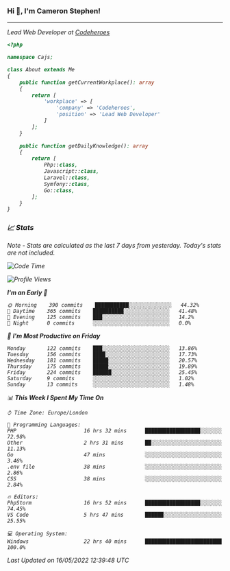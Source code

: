 ### Hi 👋, I'm Cameron Stephen!
<hr>
<p><em>Lead Web Developer at <a href="https://codeheroes.co.uk">Codeheroes</a></p>


```php
<?php

namespace Cajs;

class About extends Me
{
    public function getCurrentWorkplace(): array
    {
        return [
            'workplace' => [
                'company' => 'Codeheroes',
                'position' => 'Lead Web Developer'
            ]
        ];
    }

    public function getDailyKnowledge(): array
    {
        return [
            Php::class,
            Javascript::class,
            Laravel::class,
            Symfony::class,
            Go::class,
        ];
    }
}
```

### 📈 Stats
<p><em>Note - Stats are calculated as the last 7 days from yesterday. Today's stats are not included.</em></p>


<!--START_SECTION:waka-->
![Code Time](http://img.shields.io/badge/Code%20Time-2%2C865%20hrs%2057%20mins-blue)

![Profile Views](http://img.shields.io/badge/Profile%20Views-0-blue)

**I'm an Early 🐤** 

```text
🌞 Morning    390 commits    ███████████░░░░░░░░░░░░░░   44.32% 
🌆 Daytime    365 commits    ██████████░░░░░░░░░░░░░░░   41.48% 
🌃 Evening    125 commits    ███░░░░░░░░░░░░░░░░░░░░░░   14.2% 
🌙 Night      0 commits      ░░░░░░░░░░░░░░░░░░░░░░░░░   0.0%

```
📅 **I'm Most Productive on Friday** 

```text
Monday       122 commits    ███░░░░░░░░░░░░░░░░░░░░░░   13.86% 
Tuesday      156 commits    ████░░░░░░░░░░░░░░░░░░░░░   17.73% 
Wednesday    181 commits    █████░░░░░░░░░░░░░░░░░░░░   20.57% 
Thursday     175 commits    █████░░░░░░░░░░░░░░░░░░░░   19.89% 
Friday       224 commits    ██████░░░░░░░░░░░░░░░░░░░   25.45% 
Saturday     9 commits      ░░░░░░░░░░░░░░░░░░░░░░░░░   1.02% 
Sunday       13 commits     ░░░░░░░░░░░░░░░░░░░░░░░░░   1.48%

```


📊 **This Week I Spent My Time On** 

```text
⌚︎ Time Zone: Europe/London

💬 Programming Languages: 
PHP                      16 hrs 32 mins      ██████████████████░░░░░░░   72.98% 
Other                    2 hrs 31 mins       ██░░░░░░░░░░░░░░░░░░░░░░░   11.13% 
Go                       47 mins             ░░░░░░░░░░░░░░░░░░░░░░░░░   3.46% 
.env file                38 mins             ░░░░░░░░░░░░░░░░░░░░░░░░░   2.86% 
CSS                      38 mins             ░░░░░░░░░░░░░░░░░░░░░░░░░   2.84%

🔥 Editors: 
PhpStorm                 16 hrs 52 mins      ██████████████████░░░░░░░   74.45% 
VS Code                  5 hrs 47 mins       ██████░░░░░░░░░░░░░░░░░░░   25.55%

💻 Operating System: 
Windows                  22 hrs 40 mins      █████████████████████████   100.0%

```


 Last Updated on 16/05/2022 12:39:48 UTC
<!--END_SECTION:waka-->
